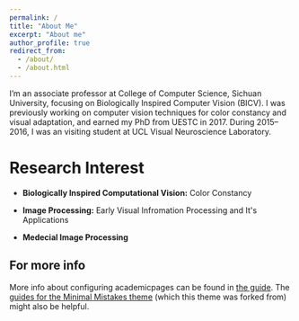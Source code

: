 ```yaml
---
permalink: /
title: "About Me"
excerpt: "About me"
author_profile: true
redirect_from: 
  - /about/
  - /about.html
---
```


I’m an associate professor at College of Computer Science, Sichuan University, focusing on Biologically Inspired Computer Vision (BICV). I was previously working on computer vision techniques for color constancy and visual adaptation, and earned my PhD from UESTC in 2017. During 2015–2016, I was an visiting student at UCL Visual Neuroscience Laboratory.


Research Interest
======

- **Biologically Inspired Computational Vision:** Color Constancy


- **Image Processing:** Early Visual Infromation Processing and It's Applications


- **Medecial Image Processing** 





For more info
------
More info about configuring academicpages can be found in [the guide](https://academicpages.github.io/markdown/). The [guides for the Minimal Mistakes theme](https://mmistakes.github.io/minimal-mistakes/docs/configuration/) (which this theme was forked from) might also be helpful.
